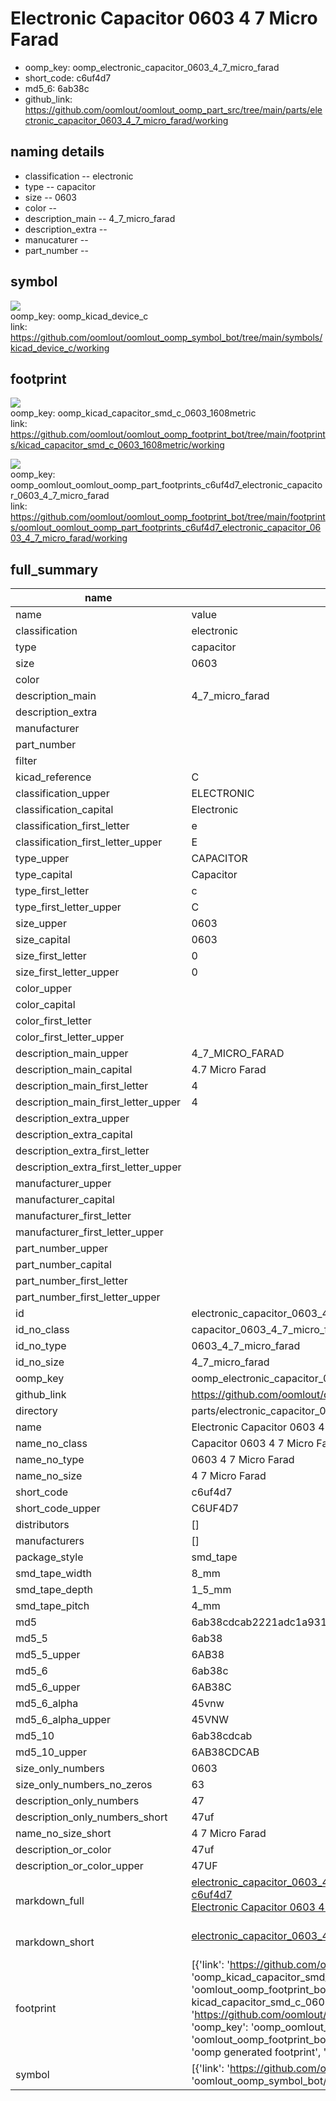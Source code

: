 # Electronic Capacitor 0603 4 7 Micro Farad

  
* oomp_key: oomp_electronic_capacitor_0603_4_7_micro_farad 
* short_code: c6uf4d7
* md5_6: 6ab38c  
* github_link: https://github.com/oomlout/oomlout_oomp_part_src/tree/main/parts/electronic_capacitor_0603_4_7_micro_farad/working  
## naming details
* classification -- electronic
* type -- capacitor
* size -- 0603
* color -- 
* description_main -- 4_7_micro_farad
* description_extra -- 
* manucaturer -- 
* part_number -- 



## symbol

![](symbol/{index}/working/working_600.png)  
oomp_key: oomp_kicad_device_c  
link: https://github.com/oomlout/oomlout_oomp_symbol_bot/tree/main/symbols/kicad_device_c/working  

## footprint

![](footprint/{index}/working/working_600.png)  
oomp_key: oomp_kicad_capacitor_smd_c_0603_1608metric  
link: https://github.com/oomlout/oomlout_oomp_footprint_bot/tree/main/footprints/kicad_capacitor_smd_c_0603_1608metric/working  

![](footprint/{index}/working/working_600.png)  
oomp_key: oomp_oomlout_oomlout_oomp_part_footprints_c6uf4d7_electronic_capacitor_0603_4_7_micro_farad  
link: https://github.com/oomlout/oomlout_oomp_footprint_bot/tree/main/footprints/oomlout_oomlout_oomp_part_footprints_c6uf4d7_electronic_capacitor_0603_4_7_micro_farad/working  

## full_summary
| name | value | 
| --- | --- | 
| name | value | 
| classification | electronic | 
| type | capacitor | 
| size | 0603 | 
| color |  | 
| description_main | 4_7_micro_farad | 
| description_extra |  | 
| manufacturer |  | 
| part_number |  | 
| filter |  | 
| kicad_reference | C | 
| classification_upper | ELECTRONIC | 
| classification_capital | Electronic | 
| classification_first_letter | e | 
| classification_first_letter_upper | E | 
| type_upper | CAPACITOR | 
| type_capital | Capacitor | 
| type_first_letter | c | 
| type_first_letter_upper | C | 
| size_upper | 0603 | 
| size_capital | 0603 | 
| size_first_letter | 0 | 
| size_first_letter_upper | 0 | 
| color_upper |  | 
| color_capital |  | 
| color_first_letter |  | 
| color_first_letter_upper |  | 
| description_main_upper | 4_7_MICRO_FARAD | 
| description_main_capital | 4.7 Micro Farad | 
| description_main_first_letter | 4 | 
| description_main_first_letter_upper | 4 | 
| description_extra_upper |  | 
| description_extra_capital |  | 
| description_extra_first_letter |  | 
| description_extra_first_letter_upper |  | 
| manufacturer_upper |  | 
| manufacturer_capital |  | 
| manufacturer_first_letter |  | 
| manufacturer_first_letter_upper |  | 
| part_number_upper |  | 
| part_number_capital |  | 
| part_number_first_letter |  | 
| part_number_first_letter_upper |  | 
| id | electronic_capacitor_0603_4_7_micro_farad | 
| id_no_class | capacitor_0603_4_7_micro_farad | 
| id_no_type | 0603_4_7_micro_farad | 
| id_no_size | 4_7_micro_farad | 
| oomp_key | oomp_electronic_capacitor_0603_4_7_micro_farad | 
| github_link | https://github.com/oomlout/oomlout_oomp_part_src/tree/main/parts/electronic_capacitor_0603_4_7_micro_farad/working | 
| directory | parts/electronic_capacitor_0603_4_7_micro_farad | 
| name | Electronic Capacitor 0603 4 7 Micro Farad | 
| name_no_class | Capacitor 0603 4 7 Micro Farad | 
| name_no_type | 0603 4 7 Micro Farad | 
| name_no_size | 4 7 Micro Farad | 
| short_code | c6uf4d7 | 
| short_code_upper | C6UF4D7 | 
| distributors | [] | 
| manufacturers | [] | 
| package_style | smd_tape | 
| smd_tape_width | 8_mm | 
| smd_tape_depth | 1_5_mm | 
| smd_tape_pitch | 4_mm | 
| md5 | 6ab38cdcab2221adc1a931e09497a8b8 | 
| md5_5 | 6ab38 | 
| md5_5_upper | 6AB38 | 
| md5_6 | 6ab38c | 
| md5_6_upper | 6AB38C | 
| md5_6_alpha | 45vnw | 
| md5_6_alpha_upper | 45VNW | 
| md5_10 | 6ab38cdcab | 
| md5_10_upper | 6AB38CDCAB | 
| size_only_numbers | 0603 | 
| size_only_numbers_no_zeros | 63 | 
| description_only_numbers | 47 | 
| description_only_numbers_short | 47uf | 
| name_no_size_short | 4 7 Micro Farad | 
| description_or_color | 47uf | 
| description_or_color_upper | 47UF | 
| markdown_full | [electronic_capacitor_0603_4_7_micro_farad](https://github.com/oomlout/oomlout_oomp_part_src/tree/main/parts/electronic_capacitor_0603_4_7_micro_farad/working)<br>[c6uf4d7](https://github.com/oomlout/oomlout_oomp_part_src/tree/main/parts/electronic_capacitor_0603_4_7_micro_farad/working)<br>[Electronic Capacitor 0603 4 7 Micro Farad](https://github.com/oomlout/oomlout_oomp_part_src/tree/main/parts/electronic_capacitor_0603_4_7_micro_farad/working)<br><br> | 
| markdown_short | [electronic_capacitor_0603_4_7_micro_farad](https://github.com/oomlout/oomlout_oomp_part_src/tree/main/parts/electronic_capacitor_0603_4_7_micro_farad/working)<br><br> | 
| footprint | [{'link': 'https://github.com/oomlout/oomlout_oomp_footprint_bot/tree/main/foootprntss/kicad_capacitor_smd_c_0603_1608metric', 'oomp_key': 'oomp_kicad_capacitor_smd_c_0603_1608metric', 'directory': 'oomlout_oomp_footprint_bot/footprints/kicad_capacitor_smd_c_0603_1608metric//working/working.kicad_mod', 'note': 'source footprint kicad_capacitor_smd_c_0603_1608metric', 'index': 0}, {'link': 'https://github.com/oomlout/oomlout_oomp_footprint_bot/tree/main/foootprntss/oomlout_oomlout_oomp_part_footprints_c6uf4d7_electronic_capacitor_0603_4_7_micro_farad', 'oomp_key': 'oomp_oomlout_oomlout_oomp_part_footprints_c6uf4d7_electronic_capacitor_0603_4_7_micro_farad', 'directory': 'oomlout_oomp_footprint_bot/footprints/oomlout_oomlout_oomp_part_footprints_c6uf4d7_electronic_capacitor_0603_4_7_micro_farad//working/working.kicad_mod', 'note': 'oomp generated footprint', 'index': 1}] | 
| symbol | [{'link': 'https://github.com/oomlout/oomlout_oomp_symbol_bot/tree/main/symbols/kicad_device_c', 'oomp_key': 'oomp_kicad_device_c', 'directory': 'oomlout_oomp_symbol_bot/symbols/kicad_device_c//working/working.kicad_sym', 'index': 0}] | 
